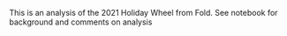 This is an analysis of the 2021 Holiday Wheel from Fold. See notebook for background and comments on analysis
